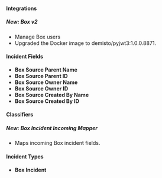 
#### Integrations
##### New: Box v2
- Manage Box users
- Upgraded the Docker image to demisto/pyjwt3:1.0.0.8871.
#### Incident Fields
- **Box Source Parent Name**
- **Box Source Parent ID**
- **Box Source Owner Name**
- **Box Source Owner ID**
- **Box Source Created By Name**
- **Box Source Created By ID**
#### Classifiers
##### New: Box Incident Incoming Mapper
- Maps incoming Box incident fields.

#### Incident Types
- **Box Incident**